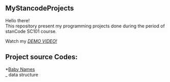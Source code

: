 ## MyStancodeProjects
Hello there!\
This repository present my programming projects done during the period of stanCode SC101 course.

Watch my *[DEMO VIDEO!](https://drive.google.com/drive/folders/1yd_dt4Muvr0bmZXKu5ructy5YiXE0OPO?usp=sharing)*

## Project source Codes:
*[Baby Names](https://drive.google.com/file/d/1NTJ6dxBztOZSOBmCtlfjvN9e5ACHK0YU/view?usp=sharing)\
  _ data structure
